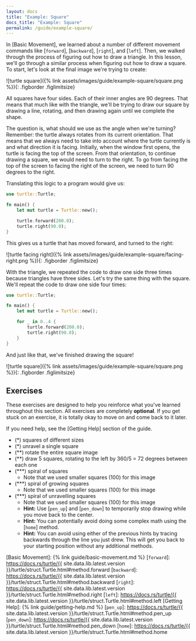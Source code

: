 ```yaml
---
layout: docs
title: "Example: Square"
docs_title: "Example: Square"
permalink: /guide/example-square/
---
```


In [Basic Movement], we learned about a number of different movement commands
like [`forward`], [`backward`], [`right`], and [`left`]. Then, we walked through
the process of figuring out how to draw a triangle. In this lesson, we'll go
through a similar process when figuring out how to draw a square. To start,
let's look at the final image we're trying to create:

![turtle square]({% link assets/images/guide/example-square/square.png %}){: .figborder .figlimitsize}

All squares have four sides. Each of their inner angles are 90 degrees. That
means that much like with the triangle, we'll be trying to draw our square by
drawing a line, rotating, and then drawing again until we complete the shape.

The question is, what should we use as the angle when we're turning? Remember:
the turtle always rotates from its current orientation. That means that we
always need to take into account where the turtle currently is and what
direction it is facing. Initially, when the window first opens, the turtle is
facing the top of the screen. From that orientation, to continue drawing a
square, we would need to turn to the right. To go from facing the top of the
screen to facing the right of the screen, we need to turn 90 degrees to the
right.

Translating this logic to a program would give us:

```rust
use turtle::Turtle;

fn main() {
    let mut turtle = Turtle::new();

    turtle.forward(200.0);
    turtle.right(90.0);
}
```

This gives us a turtle that has moved forward, and turned to the right:

![turtle facing right]({% link assets/images/guide/example-square/facing-right.png %}){: .figborder .figlimitsize}

With the triangle, we repeated the code to draw one side three times because
triangles have three sides. Let's try the same thing with the square. We'll
repeat the code to draw one side four times:

```rust
use turtle::Turtle;

fn main() {
    let mut turtle = Turtle::new();

    for _ in 0..4 {
        turtle.forward(200.0);
        turtle.right(90.0);
    }
}
```

And just like that, we've finished drawing the square!

![turtle square]({% link assets/images/guide/example-square/square.png %}){: .figborder .figlimitsize}

## Exercises

These exercises are designed to help you reinforce what you've learned
throughout this section. All exercises are completely **optional**. If you get
stuck on an exercise, it is totally okay to move on and come back to it later.

If you need help, see the [Getting Help] section of the guide.

- (*) squares of different sizes
- (*) unravel a single square
- (**) rotate the entire square image
- (**) draw 5 squares, rotating to the left by 360/5 = 72 degrees between each one
- (***) spiral of squares
  - Note that we used smaller squares (100) for this image
- (***) spiral of growing squares
  - Note that we used smaller squares (100) for this image
- (***) spiral of unravelling squares
  - Note that we used smaller squares (100) for this image
  - **Hint:** Use [`pen_up`] and [`pen_down`] to temporarily stop drawing while you
    move back to the center.
  - **Hint:** You can potentially avoid doing some complex math using the [`home`] method.
  - **Hint:** You can avoid using either of the previous hints by tracing backwards through
    the line you just drew. This will get you back to your starting position without any
    additional methods.

[Basic Movement]: {% link guide/basic-movement.md %}
[`forward`]: https://docs.rs/turtle/{{ site.data.lib.latest.version }}/turtle/struct.Turtle.html#method.forward
[`backward`]: https://docs.rs/turtle/{{ site.data.lib.latest.version }}/turtle/struct.Turtle.html#method.backward
[`right`]: https://docs.rs/turtle/{{ site.data.lib.latest.version }}/turtle/struct.Turtle.html#method.right
[`left`]: https://docs.rs/turtle/{{ site.data.lib.latest.version }}/turtle/struct.Turtle.html#method.left
[Getting Help]: {% link guide/getting-help.md %}
[`pen_up`]: https://docs.rs/turtle/{{ site.data.lib.latest.version }}/turtle/struct.Turtle.html#method.pen_up
[`pen_down`]: https://docs.rs/turtle/{{ site.data.lib.latest.version }}/turtle/struct.Turtle.html#method.pen_down
[`home`]: https://docs.rs/turtle/{{ site.data.lib.latest.version }}/turtle/struct.Turtle.html#method.home
